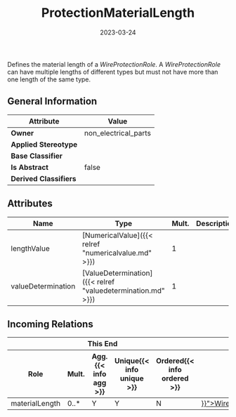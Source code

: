 ﻿---
title: ProtectionMaterialLength
toc: false
type: specs
date: "2023-03-24"
draft: false
specification: VEC
version: 2.0.2
documentType: "Recommendation"
elementType: Class
classes:
  - ProtectionMaterialLength
menu_name: vec-2.0.2
---
<p> Defines the material length of a <i>WireProtectionRole</i>. A <i>WireProtectionRole</i> can have multiple lengths of different types but must not have more than one length of the same type.      </p>

## General Information

| Attribute               | Value |
|-------------------------|-------|
| **Owner**               | non_electrical_parts |
| **Applied Stereotype**  |   |
| **Base Classifier**     |   |
| **Is Abstract**         | false |
| **Derived Classifiers** |   |

## Attributes
|  Name  |  Type  |  Mult.  |  Description  |  Owning Classifier  |
|--------|--------|---------|---------------|--------------|
|lengthValue| [NumericalValue]({{< relref "numericalvalue.md" >}}) | 1 |  | [ProtectionMaterialLength]({{< relref "protectionmateriallength.md" >}}) |
|valueDetermination| [ValueDetermination]({{< relref "valuedetermination.md" >}}) | 1 |  | [ProtectionMaterialLength]({{< relref "protectionmateriallength.md" >}}) |


##  Incoming Relations
<table>
    <thead>
        <tr>
           <th colspan="5">This End</th>
           <th colspan="2">Other End</th>
           <th colspan="1">General</th>
        </tr>
        <tr>
           <th>Role</th>
           <th>Mult.</th>
           <th>Agg.{{< info agg >}}</th>
           <th>Unique{{< info unique >}}</th>
           <th>Ordered{{< info ordered >}}</th>
           <th>Type</th>
           <th>Mult.</th>
           <th>Description</th>
        </tr>
    <thead>
    <tbody>
    <tr>
        <td>materialLength</td>
        <td>0..*</td>
        <td>Y</td>
        <td>Y</td>
        <td>N</td>
        <td><a href="{{< relref "wireprotectionrole.md" >}}">WireProtectionRole</a></td>
        <td>1</td>
        <td></td>
    </tr>
    </tbody>
</table>



